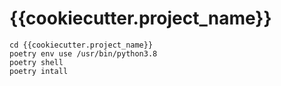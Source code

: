 # {{cookiecutter.project_name}}

```
cd {{cookiecutter.project_name}}
poetry env use /usr/bin/python3.8
poetry shell
poetry intall
```
